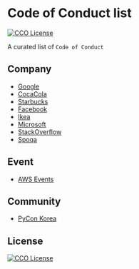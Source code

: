 # Code of Conduct list

[![CCO License](https://img.shields.io/badge/license-CC0-blue.svg?style=plastic "CC0 License")](#contributing-and-license)

A curated list of `Code of Conduct`


## Company

 - [Google](https://abc.xyz/investor/other/google-code-of-conduct.html)
 - [CocaCola](http://www.coca-colacompany.com/content/dam/journey/us/en/private/fileassets/pdf/our-company/2016-COBC-US-Final.pdf)
 - [Starbucks](https://globalassets.starbucks.com/assets/ada1f37e34954eb1883a6b32d3e8a430.pdf)
 - [Facebook](https://investor.fb.com/corporate-governance/code-of-conduct/default.aspx)
 - [Ikea](http://www.inter.ikea.com/Documents/Inter%20IKEA%20Group%20Code_approved%20by%20IIH%20Board_211113.pdf)
 - [Microsoft](https://www.microsoft.com/en-us/legal/compliance)
 - [StackOverflow](https://stackoverflow.com/conduct)
 - [Spoqa](https://github.com/spoqa/code-of-conduct)


## Event

 - [AWS Events](https://aws.amazon.com/ko/events/codeofconduct/)


## Community
 - [PyCon Korea](https://www.pycon.kr/2018/about/coc/)


## License

[![CCO License](https://img.shields.io/badge/license-CC0-blue.svg?style=plastic "CC0 License")](#contributing-and-license)
